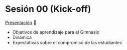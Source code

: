 # Sesión 00 (Kick-off)

[Presentación](https://docs.google.com/presentation/d/e/2PACX-1vQB-3zKjdnEiW_PCUtAyDUmu8ye0AGxMhinZIbKzQxqRbLrsDIMbHnxUQNP8BUi4B-NA3bU-g3W05Bg/pub?start=false&loop=false&delayms=5000) 🔗

- Objetivos de aprendizaje para el Gimnasio
- Dinámica
- Expectativas sobre el compromiso de las estudiantes


